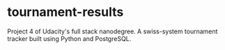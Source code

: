 # tournament-results
Project 4 of Udacity's full stack nanodegree. A swiss-system tournament tracker built using Python and PostgreSQL.
